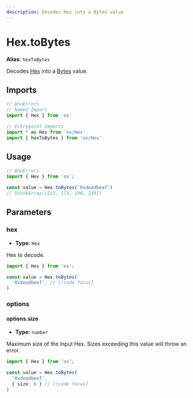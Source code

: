 ```yaml
---
description: Decodes Hex into a Bytes value
---
```


# Hex.toBytes

**Alias:** `hexToBytes`

Decodes [Hex](/api/hex) into a [Bytes](/api/bytes) value.

## Imports

```ts twoslash
// @noErrors
// Named Import 
import { Hex } from 'ox'

// Entrypoint Imports
import * as Hex from 'ox/Hex'
import { hexToBytes } from 'ox/Hex'
```

## Usage

```ts twoslash
// @noErrors
import { Hex } from 'ox';

const value = Hex.toBytes('0xdeadbeef')
// Uint8Array([222, 173, 190, 239])
```

## Parameters

### hex

- **Type:** `Hex`

Hex to decode.

```ts twoslash
import { Hex } from 'ox';

const value = Hex.toBytes(
  '0xdeadbeef', // [!code focus]
)
```

### options

#### options.size

- **Type:** `number`

Maximum size of the input Hex. Sizes exceeding this value will throw an error.

```ts twoslash
import { Hex } from 'ox';

const value = Hex.toBytes(
  '0xdeadbeef', 
  { size: 8 } // [!code focus]
)
```
